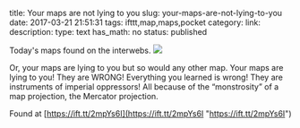 title: Your maps are not lying to you
slug: your-maps-are-not-lying-to-you
date: 2017-03-21 21:51:31
tags: ifttt,map,maps,pocket
category: 
link: 
description: 
type: text
has_math: no
status: published

Today's maps found on the interwebs. ![](https://ift.tt/2nyvDEE)  
  

Or, your maps are lying to you but so would any other map. Your maps are lying to you! They are WRONG! Everything you learned is wrong! They are instruments of imperial oppressors! All because of the “monstrosity” of a map projection, the Mercator projection.  
  

Found at [https://ift.tt/2mpYs6I](https://ift.tt/2mpYs6I "https://ift.tt/2mpYs6I")



